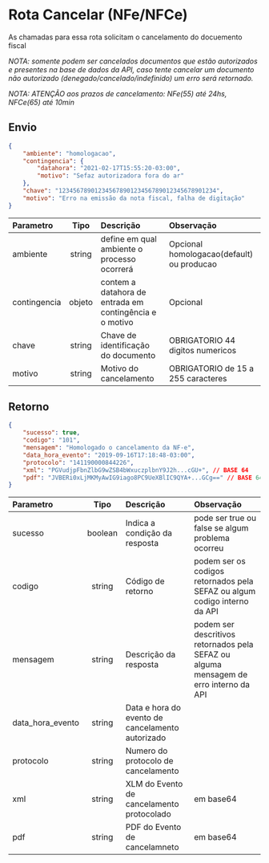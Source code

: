 # Rota Cancelar (NFe/NFCe)

As chamadas para essa rota solicitam o cancelamento do docuemento fiscal

*NOTA: somente podem ser cancelados documentos que estão autorizados e presentes na base de dados da API, caso tente cancelar um documento não autorizado (denegado/cancelado/indefinido) um erro será retornado.*

*NOTA: ATENÇÃO aos prazos de cancelamento: NFe(55) até 24hs, NFCe(65) até 10min*


## Envio

```json
{
    "ambiente": "homologacao",
    "contingencia": {
        "datahora": "2021-02-17T15:55:20-03:00",
        "motivo": "Sefaz autorizadora fora do ar"
    },
    "chave": "12345678901234567890123456789012345678901234",
    "motivo": "Erro na emissão da nota fiscal, falha de digitação"
}
```

|Parametro|Tipo|Descrição|Observação|
|:---|:---:|:---|:---|
|ambiente|string|define em qual ambiente o processo ocorrerá|Opcional homologacao(default) ou producao|
|contingencia|objeto|contem a datahora de entrada em contingência e o motivo|Opcional|
|chave|string|Chave de identificação do documento|OBRIGATORIO 44 digitos numericos|
|motivo|string|Motivo do cancelamento|OBRIGATORIO de 15 a 255 caracteres|


## Retorno

```json
{
    "sucesso": true,
    "codigo": "101",
    "mensagem": "Homologado o cancelamento da NF-e",
    "data_hora_evento": "2019-09-16T17:18:48-03:00",
    "protocolo": "141190000844226",
    "xml": "PGVudjpFbnZlbG9wZSB4bWxuczplbnY9J2h...cGU+", // BASE 64
    "pdf": "JVBERi0xLjMKMyAwIG9iago8PC9UeXBlIC9QYA+...GCg==" // BASE 64
}
```

|Parametro|Tipo|Descrição|Observação|
|:---|:---:|:---|:---|
|sucesso|boolean|Indica a condição da resposta|pode ser true ou false se algum problema ocorreu|
|codigo|string|Código de retorno|podem ser os codigos retornados pela SEFAZ ou algum codigo interno da API|
|mensagem|string|Descrição da resposta|podem ser descritivos retornados pela SEFAZ ou alguma mensagem de erro interno da API|
|data_hora_evento|string|Data e hora do evento de cancelamento autorizado||
|protocolo|string|Numero do protocolo de cancelamento||
|xml|string|XLM do Evento de cancelamento protocolado|em base64|
|pdf|string|PDF do Evento de cancelamneto|em base64|